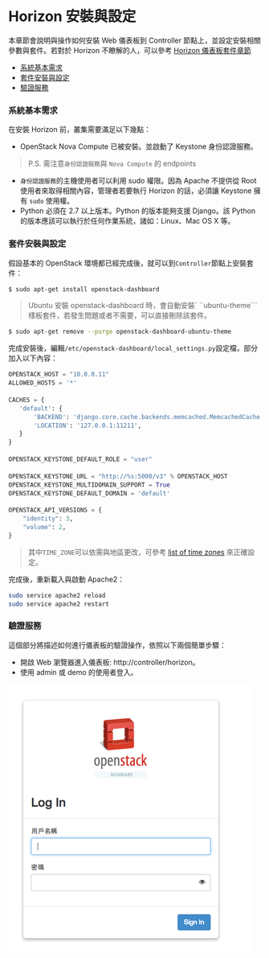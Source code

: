 # Horizon 安裝與設定
本章節會說明與操作如何安裝 Web 儀表板到 Controller 節點上，並設定安裝相關參數與套件。若對於 Horizon 不瞭解的人，可以參考 [Horizon 儀表板套件章節](../../../conceptions/horizon/README.md)

- [系統基本需求](#系統基本需求)
- [套件安裝與設定](#套件安裝與設定)
- [驗證服務](#驗證服務)

### 系統基本需求
在安裝 Horizon 前，叢集需要滿足以下幾點：
* OpenStack Nova Compute 已被安裝。並啟動了 Keystone 身份認證服務。
> P.S. 需注意```身份認證服務```與 ```Nova Compute``` 的 endpoints

* ```身份認證服務```的主機使用者可以利用 sudo 權限。因為 Apache 不提供從 Root 使用者來取得相關內容，管理者若要執行 Horizon  的話，必須讓 Keystone 擁有 ```sudo``` 使用權。
* Python 必須在 2.7 以上版本。Python 的版本能夠支援 Django。該 Python 的版本應該可以執行於任何作業系統，諸如：Linux、Mac OS X 等。

### 套件安裝與設定
假設基本的 OpenStack 環境都已經完成後，就可以到```Controller```節點上安裝套件：
```sh
$ sudo apt-get install openstack-dashboard
```
> Ubuntu 安裝 openstack-dashboard 時，會自動安裝` ``ubuntu-theme``` 樣板套件，若發生問題或者不需要，可以直接刪除該套件。
```sh
$ sudo apt-get remove --purge openstack-dashboard-ubuntu-theme
```

完成安裝後，編輯```/etc/openstack-dashboard/local_settings.py```設定檔，部分加入以下內容：
```py
OPENSTACK_HOST = "10.0.0.11"
ALLOWED_HOSTS = '*'

CACHES = {
   'default': {
       'BACKEND': 'django.core.cache.backends.memcached.MemcachedCache',
       'LOCATION': '127.0.0.1:11211',
   }
}

OPENSTACK_KEYSTONE_DEFAULT_ROLE = "user"

OPENSTACK_KEYSTONE_URL = "http://%s:5000/v3" % OPENSTACK_HOST
OPENSTACK_KEYSTONE_MULTIDOMAIN_SUPPORT = True
OPENSTACK_KEYSTONE_DEFAULT_DOMAIN = 'default'

OPENSTACK_API_VERSIONS = {
    "identity": 3,
    "volume": 2,
}
```
> 其中```TIME_ZONE```可以依需與地區更改，可參考 [list of time zones](https://en.wikipedia.org/wiki/List_of_tz_database_time_zones) 來正確設定。

完成後，重新載入與啟動 Apache2：
```sh
sudo service apache2 reload
sudo service apache2 restart
```

### 驗證服務
這個部分將描述如何進行儀表板的驗證操作，依照以下兩個簡單步驟：
* 開啟 Web 瀏覽器進入儀表板: http://controller/horizon。
* 使用 admin 或 demo 的使用者登入。

![horizon](images/horizon.png)
